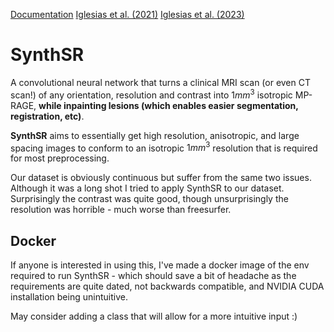 [Documentation](https://github.com/BBillot/SynthSR)
[Iglesias et al. (2021)](https://www.sciencedirect.com/science/article/pii/S1053811921004833)
[Iglesias et al. (2023)](https://www.science.org/doi/10.1126/sciadv.add3607)

# SynthSR
A convolutional neural network that turns a clinical MRI scan (or even CT scan!) of any orientation, resolution and contrast into  $1mm^3$  isotropic MP-RAGE, **while inpainting lesions (which enables easier segmentation, registration, etc)**.

**SynthSR** aims to essentially get high resolution, anisotropic, and large spacing images to conform to an isotropic $1mm^3$ resolution that is required for most preprocessing. 

Our dataset is obviously continuous but suffer from the same two issues. Although it was a long shot I tried to apply SynthSR to our dataset. Surprisingly the contrast was quite good, though unsurprisingly the resolution was horrible - much worse than freesurfer. 

## Docker
If anyone is interested in using this, I've made a docker image of the env required to run SynthSR - which should save a bit of headache as the requirements are quite dated, not backwards compatible, and NVIDIA CUDA installation being unintuitive. 

May consider adding a class that will allow for a more intuitive input :)